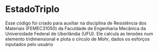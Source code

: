 #	EstadoTriplo 

Esse código foi criado para auxiliar na disciplina de Resistência dos Materiais (FEMEC31050) da Faculdade de Engenharia Mecânica da Universidade Federal de Uberlândia (UFU).
Ele calcula as tensões num elemento tridimensional e plota o círculo de Mohr, dados os esforços inputados pelo usuário

